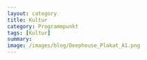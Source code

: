 ```yaml
---
layout: category
title: Kultur
category: Programmpunkt
tags: [Kultur]
summary: 
image: /images/blog/Deephouse_Plakat_A1.png
---
```

